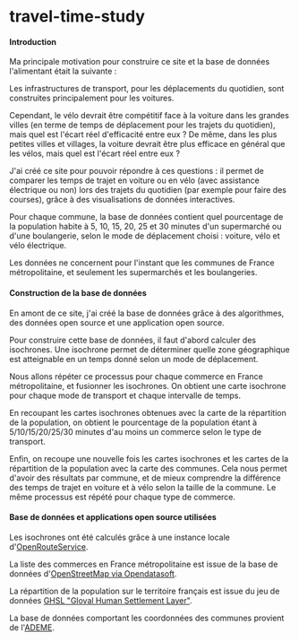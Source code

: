 # travel-time-study

#### Introduction
 
Ma principale motivation pour construire ce site et la base de données
l'alimentant était la suivante : 

Les infrastructures de transport, pour les déplacements
du quotidien, sont construites principalement pour les voitures.

Cependant, le vélo devrait être compétitif face à la voiture dans les 
grandes villes (en terme de temps de déplacement pour les trajets du quotidien),
mais quel est l'écart réel d'efficacité entre eux ?
De même, dans les plus petites villes et villages, la voiture devrait être
plus efficace en général que les vélos, mais quel est l'écart réel entre eux ? 

J'ai créé ce site pour pouvoir répondre à ces questions : il permet
de comparer les temps de trajet en voiture ou en vélo 
(avec assistance électrique ou non) lors des trajets du quotidien 
(par exemple pour faire des courses), grâce à des visualisations de données
interactives.

Pour chaque commune, la base de données contient quel pourcentage 
de la population habite à 5, 10, 15, 20, 25 et 30 minutes d'un supermarché 
ou d'une boulangerie, selon le mode de déplacement choisi : voiture, 
vélo et vélo électrique.

Les données ne concernent pour l'instant que les communes de France 
métropolitaine, et seulement les supermarchés et les boulangeries.

#### Construction de la base de données

En amont de ce site, j'ai créé la base de données grâce à des algorithmes,
des données open source et une application open source.

Pour construire cette base de données, il faut d'abord calculer des isochrones.
Une isochrone permet de déterminer quelle zone géographique est atteignable 
en un temps donné selon un mode de déplacement.

Nous allons répéter ce processus pour chaque commerce en France métropolitaine, 
et fusionner les isochrones. On obtient une carte isochrone pour chaque mode de transport 
et chaque intervalle de temps.

En recoupant les cartes isochrones obtenues avec la carte de la répartition 
de la population, on obtient le pourcentage de la population étant à 
5/10/15/20/25/30 minutes d'au moins un commerce selon le type de transport.

Enfin, on recoupe une nouvelle fois les cartes isochrones et les cartes de la répartition
de la population avec la carte des communes.
Cela nous permet d'avoir des résultats par commune, et de mieux comprendre la différence
des temps de trajet en voiture et à vélo selon la taille de la commune.
Le même processus est répété pour chaque type de commerce.

#### Base de données et applications open source utilisées

Les isochrones ont été calculés grâce à une instance locale 
d'[OpenRouteService](https://openrouteservice.org/).

La liste des commerces en France métropolitaine est issue de la base de données 
d'[OpenStreetMap via Opendatasoft](https://public.opendatasoft.com/explore/dataset/osm-france-shop-craft-office/information/).

La répartition de la population sur le territoire français est issue du jeu de données 
[GHSL "Gloval Human Settlement Layer"](https://human-settlement.emergency.copernicus.eu/dataToolsOverview.php).

La base de données comportant les coordonnées des communes provient de
l'[ADEME](https://data-interne.ademe.fr/datasets/geo-contours-communes).
